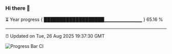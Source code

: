 ### Hi there 👋

⏳ Year progress { ███████████████████▁▁▁▁▁▁▁▁▁▁▁ } 65.16 %

---

⏰ Updated on Tue, 26 Aug 2025 19:37:30 GMT

![Progress Bar CI](https://github.com/IshwaranRudhara/GIT-ACTION/workflows/Progress%20Bar%20CI/badge.svg)
